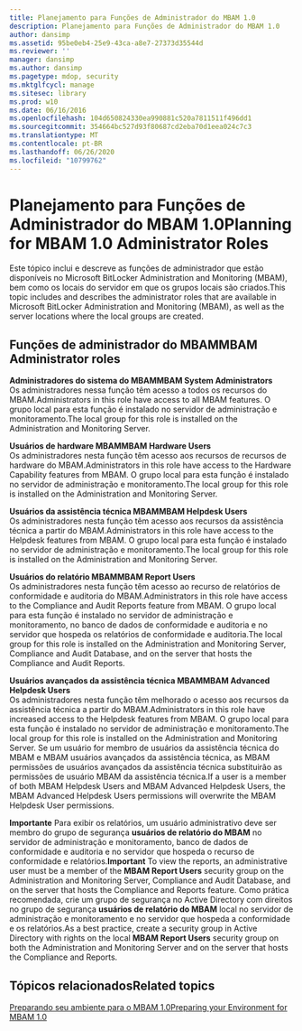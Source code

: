 ```yaml
---
title: Planejamento para Funções de Administrador do MBAM 1.0
description: Planejamento para Funções de Administrador do MBAM 1.0
author: dansimp
ms.assetid: 95be0eb4-25e9-43ca-a8e7-27373d35544d
ms.reviewer: ''
manager: dansimp
ms.author: dansimp
ms.pagetype: mdop, security
ms.mktglfcycl: manage
ms.sitesec: library
ms.prod: w10
ms.date: 06/16/2016
ms.openlocfilehash: 104d650824330ea990881c520a7811511f496dd1
ms.sourcegitcommit: 354664bc527d93f80687cd2eba70d1eea024c7c3
ms.translationtype: MT
ms.contentlocale: pt-BR
ms.lasthandoff: 06/26/2020
ms.locfileid: "10799762"
---
```

# <span data-ttu-id="da229-103">Planejamento para Funções de Administrador do MBAM 1.0</span><span class="sxs-lookup"><span data-stu-id="da229-103">Planning for MBAM 1.0 Administrator Roles</span></span>


<span data-ttu-id="da229-104">Este tópico inclui e descreve as funções de administrador que estão disponíveis no Microsoft BitLocker Administration and Monitoring (MBAM), bem como os locais do servidor em que os grupos locais são criados.</span><span class="sxs-lookup"><span data-stu-id="da229-104">This topic includes and describes the administrator roles that are available in Microsoft BitLocker Administration and Monitoring (MBAM), as well as the server locations where the local groups are created.</span></span>

## <span data-ttu-id="da229-105">Funções de administrador do MBAM</span><span class="sxs-lookup"><span data-stu-id="da229-105">MBAM Administrator roles</span></span>


<a href="" id="---------------mbam-system-administrators"></a> **<span data-ttu-id="da229-106">Administradores do sistema do MBAM</span><span class="sxs-lookup"><span data-stu-id="da229-106">MBAM System Administrators</span></span>**  
<span data-ttu-id="da229-107">Os administradores nessa função têm acesso a todos os recursos do MBAM.</span><span class="sxs-lookup"><span data-stu-id="da229-107">Administrators in this role have access to all MBAM features.</span></span> <span data-ttu-id="da229-108">O grupo local para esta função é instalado no servidor de administração e monitoramento.</span><span class="sxs-lookup"><span data-stu-id="da229-108">The local group for this role is installed on the Administration and Monitoring Server.</span></span>

<a href="" id="---------------mbam-hardware-users"></a> **<span data-ttu-id="da229-109">Usuários de hardware MBAM</span><span class="sxs-lookup"><span data-stu-id="da229-109">MBAM Hardware Users</span></span>**  
<span data-ttu-id="da229-110">Os administradores nesta função têm acesso aos recursos de recursos de hardware do MBAM.</span><span class="sxs-lookup"><span data-stu-id="da229-110">Administrators in this role have access to the Hardware Capability features from MBAM.</span></span> <span data-ttu-id="da229-111">O grupo local para esta função é instalado no servidor de administração e monitoramento.</span><span class="sxs-lookup"><span data-stu-id="da229-111">The local group for this role is installed on the Administration and Monitoring Server.</span></span>

<a href="" id="---------------mbam-helpdesk-users"></a> **<span data-ttu-id="da229-112">Usuários da assistência técnica MBAM</span><span class="sxs-lookup"><span data-stu-id="da229-112">MBAM Helpdesk Users</span></span>**  
<span data-ttu-id="da229-113">Os administradores nesta função têm acesso aos recursos da assistência técnica a partir do MBAM.</span><span class="sxs-lookup"><span data-stu-id="da229-113">Administrators in this role have access to the Helpdesk features from MBAM.</span></span> <span data-ttu-id="da229-114">O grupo local para esta função é instalado no servidor de administração e monitoramento.</span><span class="sxs-lookup"><span data-stu-id="da229-114">The local group for this role is installed on the Administration and Monitoring Server.</span></span>

<a href="" id="---------------mbam--report-users"></a> **<span data-ttu-id="da229-115">Usuários do relatório MBAM</span><span class="sxs-lookup"><span data-stu-id="da229-115">MBAM Report Users</span></span>**  
<span data-ttu-id="da229-116">Os administradores nesta função têm acesso ao recurso de relatórios de conformidade e auditoria do MBAM.</span><span class="sxs-lookup"><span data-stu-id="da229-116">Administrators in this role have access to the Compliance and Audit Reports feature from MBAM.</span></span> <span data-ttu-id="da229-117">O grupo local para esta função é instalado no servidor de administração e monitoramento, no banco de dados de conformidade e auditoria e no servidor que hospeda os relatórios de conformidade e auditoria.</span><span class="sxs-lookup"><span data-stu-id="da229-117">The local group for this role is installed on the Administration and Monitoring Server, Compliance and Audit Database, and on the server that hosts the Compliance and Audit Reports.</span></span>

<a href="" id="---------------mbam--advanced-helpdesk-users"></a> **<span data-ttu-id="da229-118">Usuários avançados da assistência técnica MBAM</span><span class="sxs-lookup"><span data-stu-id="da229-118">MBAM Advanced Helpdesk Users</span></span>**  
<span data-ttu-id="da229-119">Os administradores nesta função têm melhorado o acesso aos recursos da assistência técnica a partir do MBAM.</span><span class="sxs-lookup"><span data-stu-id="da229-119">Administrators in this role have increased access to the Helpdesk features from MBAM.</span></span> <span data-ttu-id="da229-120">O grupo local para esta função é instalado no servidor de administração e monitoramento.</span><span class="sxs-lookup"><span data-stu-id="da229-120">The local group for this role is installed on the Administration and Monitoring Server.</span></span> <span data-ttu-id="da229-121">Se um usuário for membro de usuários da assistência técnica do MBAM e MBAM usuários avançados da assistência técnica, as MBAM permissões de usuários avançados da assistência técnica substituirão as permissões de usuário MBAM da assistência técnica.</span><span class="sxs-lookup"><span data-stu-id="da229-121">If a user is a member of both MBAM Helpdesk Users and MBAM Advanced Helpdesk Users, the MBAM Advanced Helpdesk Users permissions will overwrite the MBAM Helpdesk User permissions.</span></span>

<span data-ttu-id="da229-122">**Importante**  Para exibir os relatórios, um usuário administrativo deve ser membro do grupo de segurança **usuários de relatório do MBAM** no servidor de administração e monitoramento, banco de dados de conformidade e auditoria e no servidor que hospeda o recurso de conformidade e relatórios.</span><span class="sxs-lookup"><span data-stu-id="da229-122">**Important** To view the reports, an administrative user must be a member of the **MBAM Report Users** security group on the Administration and Monitoring Server, Compliance and Audit Database, and on the server that hosts the Compliance and Reports feature.</span></span> <span data-ttu-id="da229-123">Como prática recomendada, crie um grupo de segurança no Active Directory com direitos no grupo de segurança **usuários de relatório do MBAM** local no servidor de administração e monitoramento e no servidor que hospeda a conformidade e os relatórios.</span><span class="sxs-lookup"><span data-stu-id="da229-123">As a best practice, create a security group in Active Directory with rights on the local **MBAM Report Users** security group on both the Administration and Monitoring Server and on the server that hosts the Compliance and Reports.</span></span>

 

## <span data-ttu-id="da229-124">Tópicos relacionados</span><span class="sxs-lookup"><span data-stu-id="da229-124">Related topics</span></span>


[<span data-ttu-id="da229-125">Preparando seu ambiente para o MBAM 1.0</span><span class="sxs-lookup"><span data-stu-id="da229-125">Preparing your Environment for MBAM 1.0</span></span>](preparing-your-environment-for-mbam-10.md)

 

 





